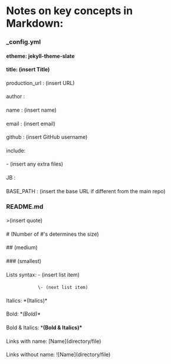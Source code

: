 # Notes on key concepts in Markdown:

### _config.yml

#### etheme: jekyll-theme-slate
#### title: (insert Title)
####
production_url : (insert URL)
####
author :
####
  name : (insert name)
  ####
  email : (insert email)
  ####
  github : (insert GitHub username)
####
include: 
####
\- (insert any extra files) 
####
JB :
####
  BASE_PATH : (insert the base URL if different from the main repo)
####
### README.md
####
\>(insert quote)
####
\# (Number of #'s determines the size)
####
\## (medium)
####
\### (smallest)
####
Lists syntax:   \- (insert list item)
####
                \- (next list item)
####
Italics: \*(Italics)\*
####
Bold: **\(Bold)\**
####
Bold & Italics: \***(Bold & Italics)\***
####
Links with name: [Name]\(directory/file)  
####
Links without name: ![Name]\(directory/file)  
